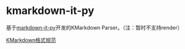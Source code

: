 kmarkdown-it-py
========

基于[markdown-it-py](https://github.com/executablebooks/markdown-it-py)开发的KMarkdown Parser。（注：暂时不支持render）

[KMarkdown格式规范](https://developer.kaiheila.cn/doc/kmarkdown)
